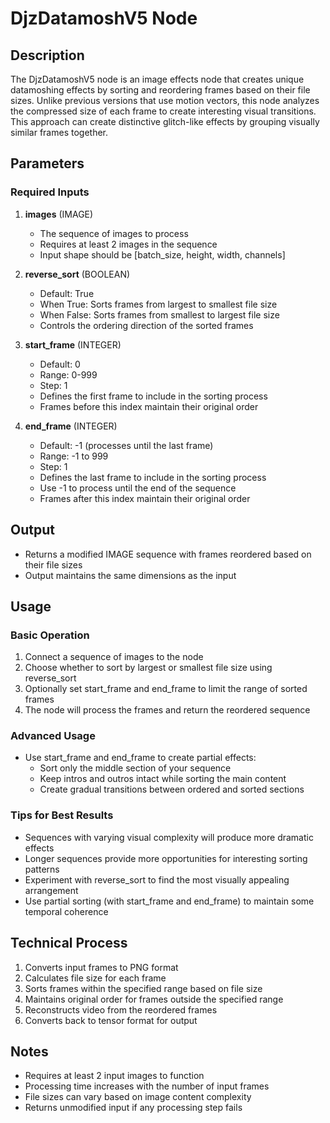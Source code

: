 # DjzDatamoshV5 Node

## Description
The DjzDatamoshV5 node is an image effects node that creates unique datamoshing effects by sorting and reordering frames based on their file sizes. Unlike previous versions that use motion vectors, this node analyzes the compressed size of each frame to create interesting visual transitions. This approach can create distinctive glitch-like effects by grouping visually similar frames together.

## Parameters

### Required Inputs

1. **images** (IMAGE)
   - The sequence of images to process
   - Requires at least 2 images in the sequence
   - Input shape should be [batch_size, height, width, channels]

2. **reverse_sort** (BOOLEAN)
   - Default: True
   - When True: Sorts frames from largest to smallest file size
   - When False: Sorts frames from smallest to largest file size
   - Controls the ordering direction of the sorted frames

3. **start_frame** (INTEGER)
   - Default: 0
   - Range: 0-999
   - Step: 1
   - Defines the first frame to include in the sorting process
   - Frames before this index maintain their original order

4. **end_frame** (INTEGER)
   - Default: -1 (processes until the last frame)
   - Range: -1 to 999
   - Step: 1
   - Defines the last frame to include in the sorting process
   - Use -1 to process until the end of the sequence
   - Frames after this index maintain their original order

## Output
- Returns a modified IMAGE sequence with frames reordered based on their file sizes
- Output maintains the same dimensions as the input

## Usage

### Basic Operation
1. Connect a sequence of images to the node
2. Choose whether to sort by largest or smallest file size using reverse_sort
3. Optionally set start_frame and end_frame to limit the range of sorted frames
4. The node will process the frames and return the reordered sequence

### Advanced Usage
- Use start_frame and end_frame to create partial effects:
  - Sort only the middle section of your sequence
  - Keep intros and outros intact while sorting the main content
  - Create gradual transitions between ordered and sorted sections

### Tips for Best Results
- Sequences with varying visual complexity will produce more dramatic effects
- Longer sequences provide more opportunities for interesting sorting patterns
- Experiment with reverse_sort to find the most visually appealing arrangement
- Use partial sorting (with start_frame and end_frame) to maintain some temporal coherence

## Technical Process
1. Converts input frames to PNG format
2. Calculates file size for each frame
3. Sorts frames within the specified range based on file size
4. Maintains original order for frames outside the specified range
5. Reconstructs video from the reordered frames
6. Converts back to tensor format for output

## Notes
- Requires at least 2 input images to function
- Processing time increases with the number of input frames
- File sizes can vary based on image content complexity
- Returns unmodified input if any processing step fails
